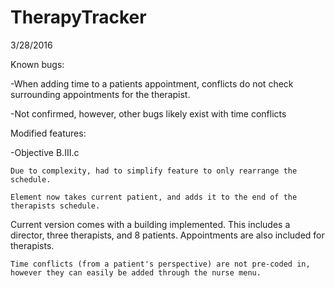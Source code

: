 # TherapyTracker

3/28/2016

Known bugs:

-When adding time to a patients appointment, conflicts do not check
surrounding appointments for the therapist.

-Not confirmed, however, other bugs likely exist with time conflicts


Modified features:

-Objective B.III.c

	Due to complexity, had to simplify feature to only rearrange the schedule. 

	Element now takes current patient, and adds it to the end of the
	therapists schedule. 


Current version comes with a building implemented. This includes a director, three therapists, and 8 patients. Appointments are also included for therapists.

	Time conflicts (from a patient's perspective) are not pre-coded in, however they can easily be added through the nurse menu.